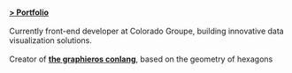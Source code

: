 ###
<a href="https://portfolio-alp.graphieros.com"><b>> Portfolio</b></a>
<br/>
<br/>
Currently front-end developer at Colorado Groupe, building innovative data visualization solutions.
<br/>
<br/>
Creator of <a href="https://en.graphieros.com"><b>the graphieros conlang</b></a>, based on the geometry of hexagons
